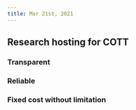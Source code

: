 ```yaml
---
title: Mar 21st, 2021
---
```


## Research hosting for COTT
### Transparent
### Reliable
### Fixed cost without limitation
##
